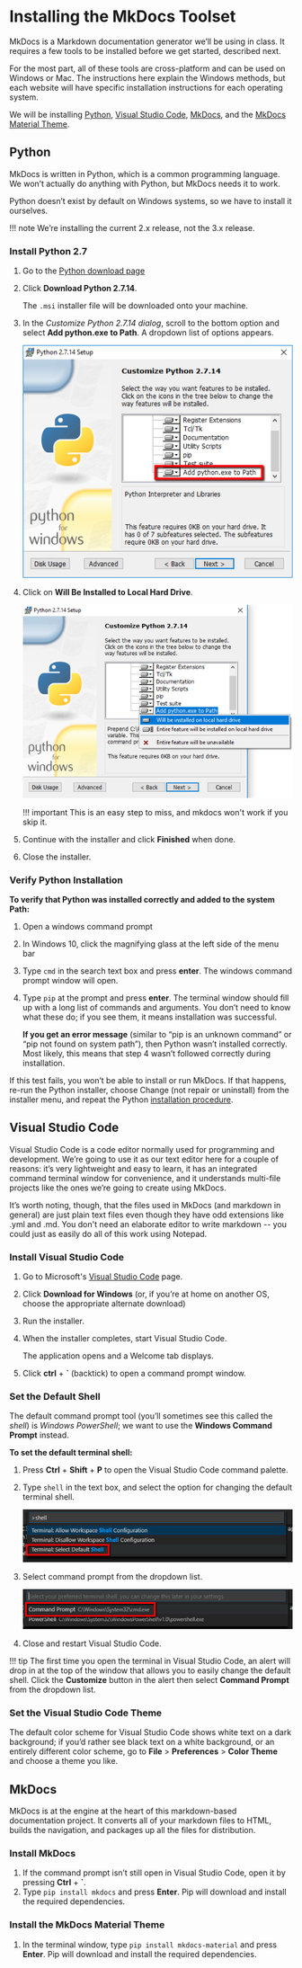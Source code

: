 # Installing the MkDocs Toolset

MkDocs is a Markdown documentation generator we’ll be using in class. It requires a few tools to be installed before we get started, described next.

For the most part, all of these tools are cross-platform and can be used on Windows or Mac. The instructions here explain the Windows methods, but each website will have specific installation instructions for each operating system.

We will be installing [Python](#python), [Visual Studio Code](#visual-studio-code), [MkDocs](#mkdocs), and the [MkDocs Material Theme](#install-the-mkdocs-material-theme).

## Python
MkDocs is written in Python, which is a common programming language. We won’t actually do anything with Python, but MkDocs needs it to work. 

Python doesn’t exist by default on Windows systems, so we have to install it ourselves.

!!! note
    We’re installing the current 2.x release, not the 3.x release.

### Install Python 2.7

1. Go to the [Python download page](https://www.python.org/downloads)
1. Click **Download Python 2.7.14**.

    The `.msi` installer file will be downloaded onto your machine.

1. In the *Customize Python 2.7.14 dialog*, scroll to the bottom option and select **Add python.exe to Path**.
    A dropdown list of options appears.

    ![Customize Python](img/customize-python.png)

1. Click on **Will Be Installed to Local Hard Drive**.

    ![Add Python to Path](img/add-python-to-path.png)

    !!! important
        This is an easy step to miss, and mkdocs won't work if you skip it.

1. Continue with the installer and click **Finished** when done.
1. Close the installer.


### Verify Python Installation

**To verify that Python was installed correctly and added to the system Path:**

1. Open a windows command prompt
1. In Windows 10, click the magnifying glass at the left side of the menu bar
1. Type `cmd` in the search text box and press **enter**.
   The windows command prompt window will open.
1. Type `pip` at the  prompt and press **enter**.
   The terminal window should fill up with a long list of commands and arguments. You don’t need to know what these do; if you see them, it means installation was successful.

   **If you get an error message** (similar to “pip is an unknown command” or “pip not found on system path”), then Python wasn’t installed correctly. Most likely, this means that step 4 wasn’t followed correctly during installation.

If this test fails, you won’t be able to install or run MkDocs. If that happens, re-run the Python installer, choose Change (not repair or uninstall) from the installer menu, and repeat the Python [installation procedure](#install-python-2.7).

## Visual Studio Code
Visual Studio Code is a code editor normally used for programming and development. We’re going to use it as our text editor here for a couple of reasons: it’s very lightweight and easy to learn, it has an integrated command terminal window for convenience, and it understands multi-file projects like the ones we’re going to create using MkDocs.

It’s worth noting, though, that the files used in MkDocs (and markdown in general) are just plain text files even though they have odd extensions like .yml and .md. You don't need an elaborate editor to write markdown -- you could just as easily do all of this work using Notepad.

### Install Visual Studio Code

1. Go to Microsoft's [Visual Studio Code](https://code.visualstudio.com) page.
1. Click **Download for Windows** (or, if you’re at home on another OS, choose the appropriate alternate download)
1. Run the installer.
1. When the installer completes, start Visual Studio Code.

    The application opens and a Welcome tab displays.

1. Click **ctrl** + **`** (backtick) to open a command prompt window.

### Set the Default Shell
The default command prompt tool (you’ll sometimes see this called the *shell*) is *Windows PowerShell*; we want to use the **Windows Command Prompt** instead. 

**To set the default terminal shell:**

1. Press **Ctrl** + **Shift** + **P** to open the Visual Studio Code command palette. 
    
1. Type `shell` in the text box, and select the option for changing the default terminal shell.

    ![Change the Default Shell](img/change-shell.png)

1. Select command prompt from the dropdown list.

    ![Set Command Prompt](img/set-cmd-shell.png)

1. Close and restart Visual Studio Code.

!!! tip
    The first time you open the terminal in Visual Studio Code, an alert will drop in at the top of the window that allows you to easily change the default shell. Click the **Customize** button in the alert then select **Command Prompt** from the dropdown list.

### Set the Visual Studio Code Theme

The default color scheme for Visual Studio Code shows white text on a dark background; if you’d rather see black text on a white background, or an entirely different color scheme, go to **File** > **Preferences** > **Color Theme** and choose a theme you like.

## MkDocs

MkDocs is at the engine at the heart of this markdown-based documentation project. It converts all of your markdown files to HTML, builds the navigation, and packages up all the files for distribution. 

### Install MkDocs

1. If the command prompt isn’t still open in Visual Studio Code, open it by pressing **Ctrl** + **`**.
1. Type `pip install mkdocs` and press **Enter**.
    Pip will download and install the required dependencies.


### Install the MkDocs Material Theme

1. In the terminal window, type `pip install mkdocs-material` and press **Enter**.
    Pip will download and install the required dependencies.
 